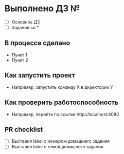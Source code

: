 # Выполнено ДЗ №

- [ ] Основное ДЗ
- [ ] Задание со *

## В процессе сделано

- Пункт 1
- Пункт 2

## Как запустить проект

- Например, запустить команду X в директории Y

## Как проверить работоспособность

- Например, перейти по ссылке http://localhost:8080

## PR checklist

- [ ] Выставил label с номером домашнего задания
- [ ] Выставил label с темой домашнего задания
